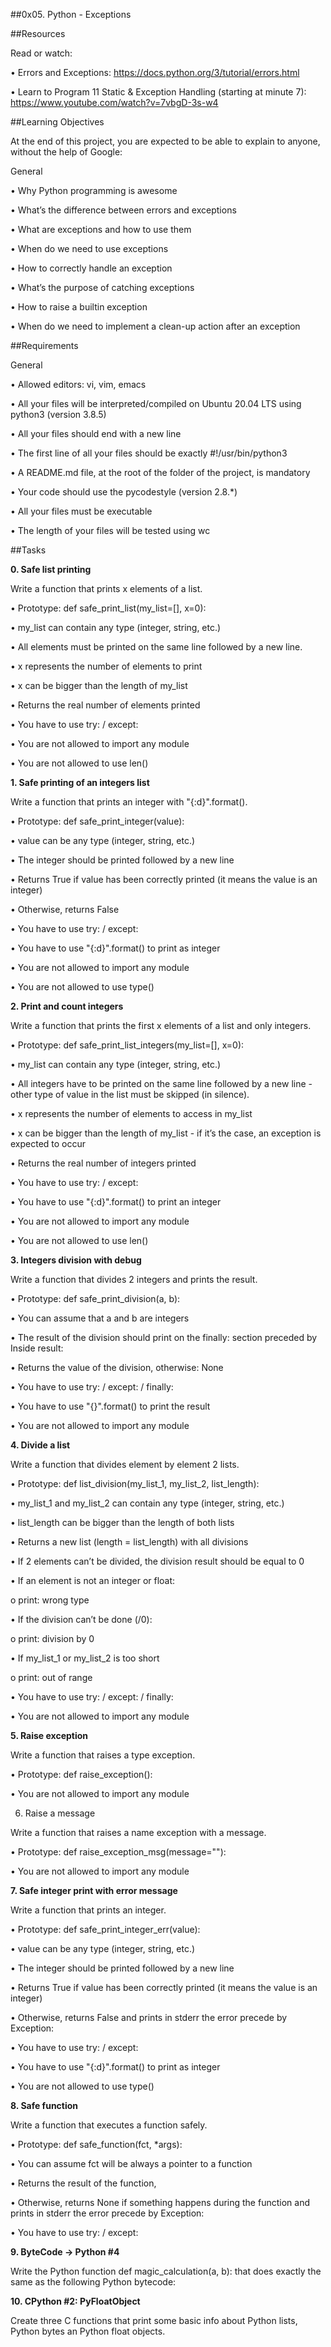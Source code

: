 ##0x05. Python - Exceptions

##Resources

Read or watch:

•	Errors and Exceptions: https://docs.python.org/3/tutorial/errors.html 

•	Learn to Program 11 Static & Exception Handling (starting at minute 7): https://www.youtube.com/watch?v=7vbgD-3s-w4 

##Learning Objectives

At the end of this project, you are expected to be able to explain to anyone, without the help of Google:

General

•	Why Python programming is awesome

•	What’s the difference between errors and exceptions

•	What are exceptions and how to use them

•	When do we need to use exceptions

•	How to correctly handle an exception

•	What’s the purpose of catching exceptions

•	How to raise a builtin exception

•	When do we need to implement a clean-up action after an exception

##Requirements

General

•	Allowed editors: vi, vim, emacs

•	All your files will be interpreted/compiled on Ubuntu 20.04 LTS using python3 (version 3.8.5)

•	All your files should end with a new line

•	The first line of all your files should be exactly #!/usr/bin/python3

•	A README.md file, at the root of the folder of the project, is mandatory

•	Your code should use the pycodestyle (version 2.8.*)

•	All your files must be executable

•	The length of your files will be tested using wc

##Tasks

**0. Safe list printing**

Write a function that prints x elements of a list.

•	Prototype: def safe_print_list(my_list=[], x=0):

•	my_list can contain any type (integer, string, etc.)

•	All elements must be printed on the same line followed by a new line.

•	x represents the number of elements to print

•	x can be bigger than the length of my_list

•	Returns the real number of elements printed

•	You have to use try: / except:

•	You are not allowed to import any module

•	You are not allowed to use len()

**1. Safe printing of an integers list**

Write a function that prints an integer with "{:d}".format().

•	Prototype: def safe_print_integer(value):

•	value can be any type (integer, string, etc.)

•	The integer should be printed followed by a new line

•	Returns True if value has been correctly printed (it means the value is an integer)

•	Otherwise, returns False

•	You have to use try: / except:

•	You have to use "{:d}".format() to print as integer

•	You are not allowed to import any module

•	You are not allowed to use type()

**2. Print and count integers**

Write a function that prints the first x elements of a list and only integers.

•	Prototype: def safe_print_list_integers(my_list=[], x=0):

•	my_list can contain any type (integer, string, etc.)

•	All integers have to be printed on the same line followed by a new line - other type of value in the list must be skipped (in silence).

•	x represents the number of elements to access in my_list

•	x can be bigger than the length of my_list - if it’s the case, an exception is expected to occur

•	Returns the real number of integers printed

•	You have to use try: / except:

•	You have to use "{:d}".format() to print an integer

•	You are not allowed to import any module

•	You are not allowed to use len()

**3. Integers division with debug**

Write a function that divides 2 integers and prints the result.

•	Prototype: def safe_print_division(a, b):

•	You can assume that a and b are integers

•	The result of the division should print on the finally: section preceded by Inside result:

•	Returns the value of the division, otherwise: None

•	You have to use try: / except: / finally:

•	You have to use "{}".format() to print the result

•	You are not allowed to import any module

**4. Divide a list**

Write a function that divides element by element 2 lists.

•	Prototype: def list_division(my_list_1, my_list_2, list_length):

•	my_list_1 and my_list_2 can contain any type (integer, string, etc.)

•	list_length can be bigger than the length of both lists

•	Returns a new list (length = list_length) with all divisions

•	If 2 elements can’t be divided, the division result should be equal to 0

•	If an element is not an integer or float:

o	print: wrong type

•	If the division can’t be done (/0):

o	print: division by 0

•	If my_list_1 or my_list_2 is too short

o	print: out of range

•	You have to use try: / except: / finally:

•	You are not allowed to import any module

**5. Raise exception**

Write a function that raises a type exception.

•	Prototype: def raise_exception():

•	You are not allowed to import any module

6. Raise a message

Write a function that raises a name exception with a message.

•	Prototype: def raise_exception_msg(message=""):

•	You are not allowed to import any module

**7. Safe integer print with error message**

Write a function that prints an integer.

•	Prototype: def safe_print_integer_err(value):

•	value can be any type (integer, string, etc.)

•	The integer should be printed followed by a new line

•	Returns True if value has been correctly printed (it means the value is an integer)

•	Otherwise, returns False and prints in stderr the error precede by Exception:

•	You have to use try: / except:

•	You have to use "{:d}".format() to print as integer

•	You are not allowed to use type()

**8. Safe function**

Write a function that executes a function safely.

•	Prototype: def safe_function(fct, *args):

•	You can assume fct will be always a pointer to a function

•	Returns the result of the function,

•	Otherwise, returns None if something happens during the function and prints in stderr the error precede by Exception:

•	You have to use try: / except:

**9. ByteCode -> Python #4**

Write the Python function def magic_calculation(a, b): that does exactly the same as the following Python bytecode:

**10. CPython #2: PyFloatObject**

Create three C functions that print some basic info about Python lists, Python bytes an Python float objects.










